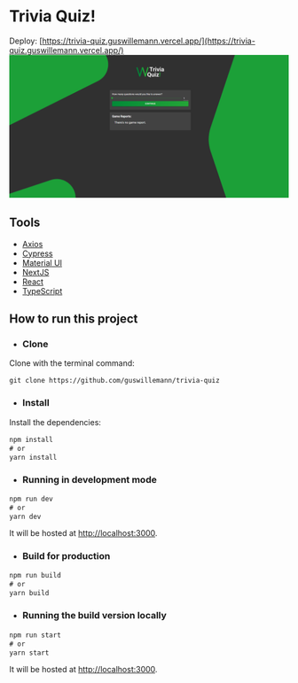 # Trivia Quiz!

Deploy: [https://trivia-quiz.guswillemann.vercel.app/](https://trivia-quiz.guswillemann.vercel.app/)
![Trivia Quiz!](/.github/trivia-quiz.png)

## Tools
- [Axios](https://axios-http.com/)
- [Cypress](https://www.cypress.io/)
- [Material UI](https://material-ui.com/)
- [NextJS](https://nextjs.org/)
- [React](https://reactjs.org/)
- [TypeScript](https://www.typescriptlang.org/)

## How to run this project

- ### Clone
Clone with the terminal command:

    git clone https://github.com/guswillemann/trivia-quiz

- ### Install
Install the dependencies:

```
npm install
# or
yarn install
```

- ### Running in development mode

```
npm run dev
# or
yarn dev
```

It will be hosted at [http://localhost:3000](http://localhost:3000).

- ### Build for production

```
npm run build
# or
yarn build
```

- ### Running the build version locally

```
npm run start
# or
yarn start
```

It will be hosted at [http://localhost:3000](http://localhost:3000).